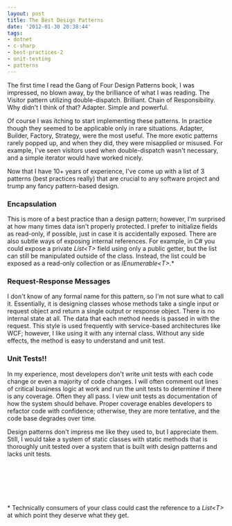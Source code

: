 ```yaml
---
layout: post
title: The Best Design Patterns
date: '2012-01-30 20:38:44'
tags:
- dotnet
- c-sharp
- best-practices-2
- unit-testing
- patterns
---
```


The first time I read the Gang of Four Design Patterns book, I was impressed, no blown away, by the brilliance of what I was reading. The Visitor pattern utilizing double-dispatch. Brilliant. Chain of Responsibility. Why didn't I think of that? Adapter. Simple and powerful.

Of course I was itching to start implementing these patterns. In practice though they seemed to be applicable only in rare situations. Adapter, Builder, Factory, Strategy, were the most useful. The more exotic patterns rarely popped up, and when they did, they were misapplied or misused. For example, I've seen visitors used when double-dispatch wasn't necessary, and a simple iterator would have worked nicely.

Now that I have 10+ years of experience, I've come up with a list of 3 patterns (best practices really) that are crucial to any software project and trump any fancy pattern-based design.
<h3>Encapsulation</h3>
This is more of a best practice than a design pattern; however, I'm surprised at how many times data isn't properly protected. I prefer to initialize fields as read-only, if possible, just in case it is accidentally exposed. There are also subtle ways of exposing internal references. For example, in C# you could expose a private <em>List&lt;T&gt;</em> field using only a public getter, but the list can still be manipulated outside of the class. Instead, the list could be exposed as a read-only collection or as <em>IEnumerable&lt;T&gt;</em>.*
<h3>Request-Response Messages</h3>
I don't know of any formal name for this pattern, so I'm not sure what to call it. Essentially, it is designing classes whose methods take a single input or request object and return a single output or response object. There is no internal state at all. The data that each method needs is passed in with the request. This style is used frequently with service-based architectures like WCF; however, I like using it with any internal class. Without any side effects, the method is easy to understand and unit test.
<h3>Unit Tests!!</h3>
In my experience, most developers don't write unit tests with each code change or even a majority of code changes. I will often comment out lines of critical business logic at work and run the unit tests to determine if there is any coverage. Often they all pass. I view unit tests as documentation of how the system should behave. Proper coverage enables developers to refactor code with confidence; otherwise, they are more tentative, and the code base degrades over time.

Design patterns don't impress me like they used to, but I appreciate them. Still, I would take a system of static classes with static methods that is thoroughly unit tested over a system that is built with design patterns and lacks unit tests.

&nbsp;

&nbsp;

&nbsp;

\* Technically consumers of your class could cast the reference to a <em>List&lt;T&gt;</em> at which point they deserve what they get.